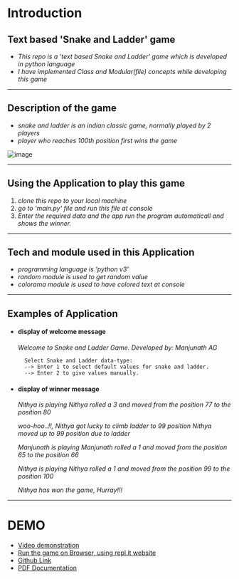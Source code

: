 # Introduction 
 ## Text based 'Snake and Ladder' game
 - *This repo is a 'text based Snake and Ladder' game which is developed in python language*
 - *I have implemented Class and Modular(file) concepts while developing this game*
 ---
 ## Description of the game
 - *snake and ladder is an indian classic game, normally played by 2 players*
 - *player who reaches 100th position first wins the game*

 ![image](https://5.imimg.com/data5/SELLER/Default/2021/2/HK/IO/BL/12304017/snakes-and-ladders-game-board-500x500.jpg)

---
 
## Using the Application to play this game
1. *clone this repo to your local machine*
2. *go to 'main.py' file and run this file at console*
3. *Enter the required data and the app run the program automaticall and shows the winner.*

---

## Tech and module used in this Application
- *programming language is 'python v3'*
- *random module is used to get random value*
- *colorama module is used to have colored text at console*

---

## Examples of Application 
- #### display of welcome message

    *Welcome to Snake and Ladder Game.
   Developed by: Manjunath AG*

        Select Snake and Ladder data-type:
        --> Enter 1 to select default values for snake and ladder.
        --> Enter 2 to give values manually. 

- #### display of winner message

    *Nithya is playing
    Nithya rolled a 3 and moved from the position 77 to the position 80*

    *woo-hoo..!!, Nithya got lucky to climb ladder to 99 position
    Nithya moved up to 99 position due to ladder*

    *Manjunath is playing
    Manjunath rolled a 1 and moved from the position 65 to the position 66*

    *Nithya is playing
    Nithya rolled a 1 and moved from the position 99 to the position 100*

    *Nithya has won the game, Hurray!!!*
    

---
# DEMO
- [Video demonstration](https://drive.google.com/file/d/1X3hpfDrlJZczm4buUYn_n8GeMdKCnoN7/view?usp=sharing)
- [Run the game on Browser, using repl.it website](https://replit.com/@AGManjunath/ScientificDangerousVirtualmachine#main.py)
- [Github Link](https://github.com/attainu/core-cse-project-Manjunath-Gowdar-au26)
- [PDF Documentation ](https://drive.google.com/file/d/1tbdQahRp03z9fCuJz5ZfUruCT0LWgB5o/view?usp=sharing)

